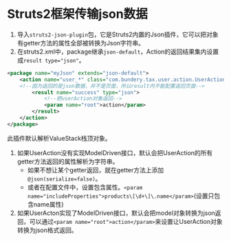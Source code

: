 # Struts2框架传输json数据

1. 导入`struts2-json-plugin`包，它是Struts2内置的Json插件，它可以把对象有getter方法的属性全部被转换为Json字符串。
2. 在struts2.xml中，package继承`json-default`，Action的返回结果集内设置成`result type="json"`。

```xml
<package name="myJson" extends="json-default">
    <action name="user_*" class="com.bundery.tax.user.action.UserAction">
    <!--因为返回的是json数据，并不是页面，所以result内不能配置返回页面-->
        <result name="success" type="json">
            <!--把userAction对象返回-->
            <param name="root">action</param>
        </result>
    </action> 
</package>
```

此插件默认解析ValueStack栈顶对象。

1. 如果UserAction没有实现ModelDriven接口，默认会把UserAction的所有getter方法返回的属性解析为字符串。
    - 如果不想让某个getter返回，就在getter方法上添加`@json(serialize=false)`。
    - 或者在配置文件中，设置包含属性。`<param name="includeProperties">products\[\d+\]\.name</param>`(设置只包含name属性)
2. 如果UserActon实现了ModelDriven接口，默认会把model对象转换为json返回，可以通过`<param name="root">action</param>`来设置让UserAction对象转换为json格式返回。
